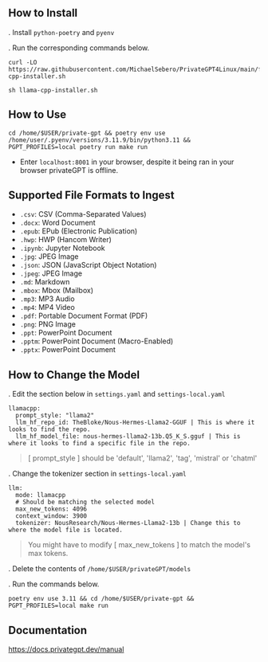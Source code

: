 ## How to Install

. Install `python-poetry` and `pyenv`

. Run the corresponding commands below.

```
curl -LO https://raw.githubusercontent.com/MichaelSebero/PrivateGPT4Linux/main/files/installers/llama-cpp-installer.sh

sh llama-cpp-installer.sh
```

## How to Use
```
cd /home/$USER/private-gpt && poetry env use /home/user/.pyenv/versions/3.11.9/bin/python3.11 && PGPT_PROFILES=local poetry run make run
```

- Enter `localhost:8001` in your browser, despite it being ran in your browser privateGPT is offline.

## Supported File Formats to Ingest

- `.csv`: CSV (Comma-Separated Values)
- `.docx`: Word Document
- `.epub`: EPub (Electronic Publication)
- `.hwp`: HWP (Hancom Writer)
- `.ipynb`: Jupyter Notebook
- `.jpg`: JPEG Image
- `.json`: JSON (JavaScript Object Notation)
- `.jpeg`: JPEG Image
- `.md`: Markdown
- `.mbox`: Mbox (Mailbox)
- `.mp3`: MP3 Audio
- `.mp4`: MP4 Video
- `.pdf`: Portable Document Format (PDF)
- `.png`: PNG Image
- `.ppt`: PowerPoint Document
- `.pptm`: PowerPoint Document (Macro-Enabled)
- `.pptx`: PowerPoint Document
   
## How to Change the Model

. Edit the section below in `settings.yaml` and `settings-local.yaml`

```
llamacpp:
  prompt_style: "llama2"
  llm_hf_repo_id: TheBloke/Nous-Hermes-Llama2-GGUF | This is where it looks to find the repo.
  llm_hf_model_file: nous-hermes-llama2-13b.Q5_K_S.gguf | This is where it looks to find a specific file in the repo.
```
> [ prompt_style ] should be 'default', 'llama2', 'tag', 'mistral' or 'chatml'

. Change the tokenizer section in `settings-local.yaml`

```
llm:
  mode: llamacpp
  # Should be matching the selected model
  max_new_tokens: 4096
  context_window: 3900
  tokenizer: NousResearch/Nous-Hermes-Llama2-13b | Change this to where the model file is located.
```
> You might have to modify [ max_new_tokens ] to match the model's max tokens.

. Delete the contents of `/home/$USER/privateGPT/models`

. Run the commands below. 

```
poetry env use 3.11 && cd /home/$USER/private-gpt && PGPT_PROFILES=local make run
```

## Documentation 

https://docs.privategpt.dev/manual
